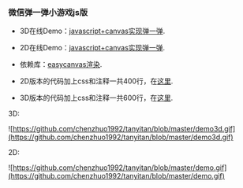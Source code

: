 ### 微信弹一弹小游戏js版

- 3D在线Demo：[javascript+canvas实现弹一弹](https://chenzhuo1992.github.io/tanyitan/).

- 2D在线Demo：[javascript+canvas实现弹一弹](https://chenzhuo1992.github.io/tanyitan/2d.html).

- 依赖库：[easycanvas渲染](https://chenzhuo1992.github.io/easycanvas/).

- 2D版本的代码加上css和注释一共400行，在[这里](https://github.com/chenzhuo1992/tanyitan/blob/master/docs/2d.html).

- 3D版本的代码加上css和注释一共600行，在[这里](https://github.com/chenzhuo1992/tanyitan/blob/master/docs/index.html).

3D:

![https://github.com/chenzhuo1992/tanyitan/blob/master/demo3d.gif](https://github.com/chenzhuo1992/tanyitan/blob/master/demo3d.gif)

2D:

![https://github.com/chenzhuo1992/tanyitan/blob/master/demo.gif](https://github.com/chenzhuo1992/tanyitan/blob/master/demo.gif)
